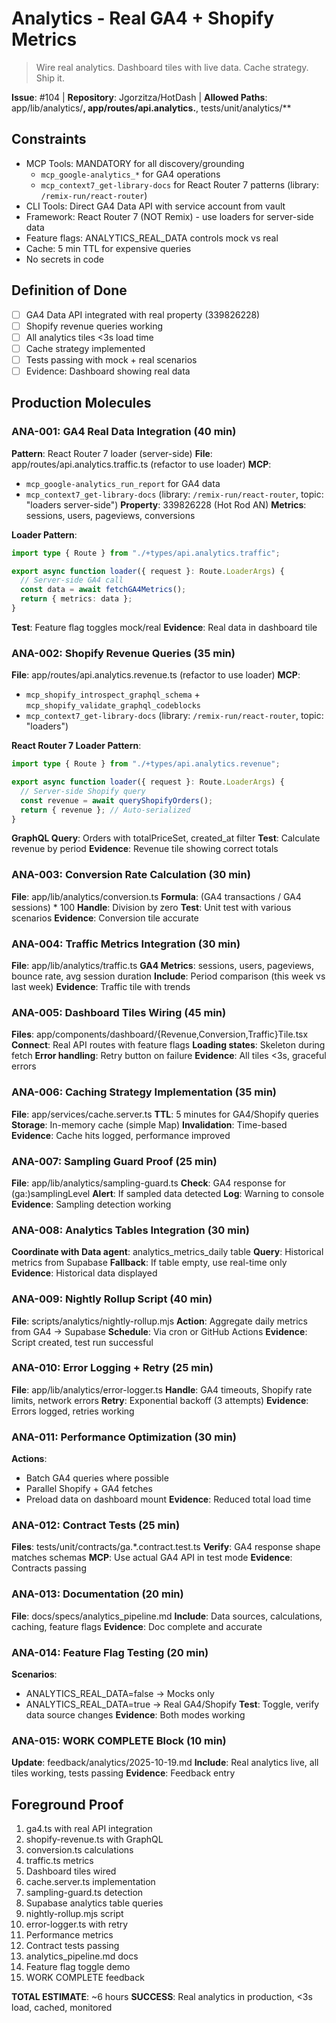 # Analytics - Real GA4 + Shopify Metrics

> Wire real analytics. Dashboard tiles with live data. Cache strategy. Ship it.

**Issue**: #104 | **Repository**: Jgorzitza/HotDash | **Allowed Paths**: app/lib/analytics/**, app/routes/api.analytics.**, tests/unit/analytics/\*\*

## Constraints

- MCP Tools: MANDATORY for all discovery/grounding
  - `mcp_google-analytics_*` for GA4 operations
  - `mcp_context7_get-library-docs` for React Router 7 patterns (library: `/remix-run/react-router`)
- CLI Tools: Direct GA4 Data API with service account from vault
- Framework: React Router 7 (NOT Remix) - use loaders for server-side data
- Feature flags: ANALYTICS_REAL_DATA controls mock vs real
- Cache: 5 min TTL for expensive queries
- No secrets in code

## Definition of Done

- [ ] GA4 Data API integrated with real property (339826228)
- [ ] Shopify revenue queries working
- [ ] All analytics tiles <3s load time
- [ ] Cache strategy implemented
- [ ] Tests passing with mock + real scenarios
- [ ] Evidence: Dashboard showing real data

## Production Molecules

### ANA-001: GA4 Real Data Integration (40 min)

**Pattern**: React Router 7 loader (server-side)
**File**: app/routes/api.analytics.traffic.ts (refactor to use loader)
**MCP**:

- `mcp_google-analytics_run_report` for GA4 data
- `mcp_context7_get-library-docs` (library: `/remix-run/react-router`, topic: "loaders server-side")
  **Property**: 339826228 (Hot Rod AN)
  **Metrics**: sessions, users, pageviews, conversions

**Loader Pattern**:

```typescript
import type { Route } from "./+types/api.analytics.traffic";

export async function loader({ request }: Route.LoaderArgs) {
  // Server-side GA4 call
  const data = await fetchGA4Metrics();
  return { metrics: data };
}
```

**Test**: Feature flag toggles mock/real
**Evidence**: Real data in dashboard tile

### ANA-002: Shopify Revenue Queries (35 min)

**File**: app/routes/api.analytics.revenue.ts (refactor to use loader)
**MCP**:

- `mcp_shopify_introspect_graphql_schema` + `mcp_shopify_validate_graphql_codeblocks`
- `mcp_context7_get-library-docs` (library: `/remix-run/react-router`, topic: "loaders")

**React Router 7 Loader Pattern**:

```typescript
import type { Route } from "./+types/api.analytics.revenue";

export async function loader({ request }: Route.LoaderArgs) {
  // Server-side Shopify query
  const revenue = await queryShopifyOrders();
  return { revenue }; // Auto-serialized
}
```

**GraphQL Query**: Orders with totalPriceSet, created_at filter
**Test**: Calculate revenue by period
**Evidence**: Revenue tile showing correct totals

### ANA-003: Conversion Rate Calculation (30 min)

**File**: app/lib/analytics/conversion.ts
**Formula**: (GA4 transactions / GA4 sessions) \* 100
**Handle**: Division by zero
**Test**: Unit test with various scenarios
**Evidence**: Conversion tile accurate

### ANA-004: Traffic Metrics Integration (30 min)

**File**: app/lib/analytics/traffic.ts
**GA4 Metrics**: sessions, users, pageviews, bounce rate, avg session duration
**Include**: Period comparison (this week vs last week)
**Evidence**: Traffic tile with trends

### ANA-005: Dashboard Tiles Wiring (45 min)

**Files**: app/components/dashboard/{Revenue,Conversion,Traffic}Tile.tsx
**Connect**: Real API routes with feature flags
**Loading states**: Skeleton during fetch
**Error handling**: Retry button on failure
**Evidence**: All tiles <3s, graceful errors

### ANA-006: Caching Strategy Implementation (35 min)

**File**: app/services/cache.server.ts
**TTL**: 5 minutes for GA4/Shopify queries
**Storage**: In-memory cache (simple Map)
**Invalidation**: Time-based
**Evidence**: Cache hits logged, performance improved

### ANA-007: Sampling Guard Proof (25 min)

**File**: app/lib/analytics/sampling-guard.ts
**Check**: GA4 response for (ga:)samplingLevel
**Alert**: If sampled data detected
**Log**: Warning to console
**Evidence**: Sampling detection working

### ANA-008: Analytics Tables Integration (30 min)

**Coordinate with Data agent**: analytics_metrics_daily table
**Query**: Historical metrics from Supabase
**Fallback**: If table empty, use real-time only
**Evidence**: Historical data displayed

### ANA-009: Nightly Rollup Script (40 min)

**File**: scripts/analytics/nightly-rollup.mjs
**Action**: Aggregate daily metrics from GA4 → Supabase
**Schedule**: Via cron or GitHub Actions
**Evidence**: Script created, test run successful

### ANA-010: Error Logging + Retry (25 min)

**File**: app/lib/analytics/error-logger.ts
**Handle**: GA4 timeouts, Shopify rate limits, network errors
**Retry**: Exponential backoff (3 attempts)
**Evidence**: Errors logged, retries working

### ANA-011: Performance Optimization (30 min)

**Actions**:

- Batch GA4 queries where possible
- Parallel Shopify + GA4 fetches
- Preload data on dashboard mount
  **Evidence**: Reduced total load time

### ANA-012: Contract Tests (25 min)

**Files**: tests/unit/contracts/ga.\*.contract.test.ts
**Verify**: GA4 response shape matches schemas
**MCP**: Use actual GA4 API in test mode
**Evidence**: Contracts passing

### ANA-013: Documentation (20 min)

**File**: docs/specs/analytics_pipeline.md
**Include**: Data sources, calculations, caching, feature flags
**Evidence**: Doc complete and accurate

### ANA-014: Feature Flag Testing (20 min)

**Scenarios**:

- ANALYTICS_REAL_DATA=false → Mocks only
- ANALYTICS_REAL_DATA=true → Real GA4/Shopify
  **Test**: Toggle, verify data source changes
  **Evidence**: Both modes working

### ANA-015: WORK COMPLETE Block (10 min)

**Update**: feedback/analytics/2025-10-19.md
**Include**: Real analytics live, all tiles working, tests passing
**Evidence**: Feedback entry

## Foreground Proof

1. ga4.ts with real API integration
2. shopify-revenue.ts with GraphQL
3. conversion.ts calculations
4. traffic.ts metrics
5. Dashboard tiles wired
6. cache.server.ts implementation
7. sampling-guard.ts detection
8. Supabase analytics table queries
9. nightly-rollup.mjs script
10. error-logger.ts with retry
11. Performance metrics
12. Contract tests passing
13. analytics_pipeline.md docs
14. Feature flag toggle demo
15. WORK COMPLETE feedback

**TOTAL ESTIMATE**: ~6 hours
**SUCCESS**: Real analytics in production, <3s load, cached, monitored
